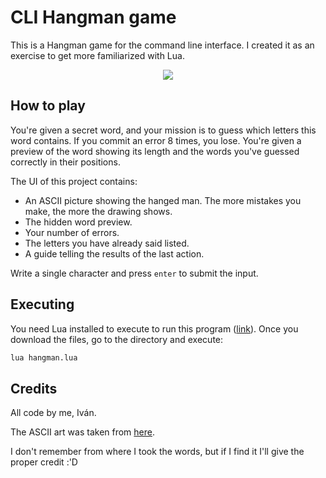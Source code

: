 # CLI Hangman game

This is a Hangman game for the command line interface. I created it as an exercise to get more familiarized
with Lua.

<p align="center">
  <img src="https://github.com/ivaaane/lua-hangman/assets/171681721/dff6ff82-7064-46e7-94c5-25b7e3549a69" />
</p>


## How to play

You're given a secret word, and your mission is to guess which letters this word contains. If you commit
an error 8 times, you lose. You're given a preview of the word showing its length and the words you've
guessed correctly in their positions.

The UI of this project contains:

* An ASCII picture showing the hanged man. The more mistakes you make, the more the drawing shows.
* The hidden word preview.
* Your number of errors.
* The letters you have already said listed.
* A guide telling the results of the last action.

Write a single character and press `enter` to submit the input.

## Executing

You need Lua installed to execute to run this program ([link](https://www.lua.org/download.html)). Once you
download the files, go to the directory and execute:

```bash
lua hangman.lua
```

## Credits

All code by me, Iván.

The ASCII art was taken from [here](https://gist.github.com/chrishorton/8510732aa9a80a03c829b09f12e20d9c).

I don't remember from where I took the words, but if I find it I'll give the proper credit :'D